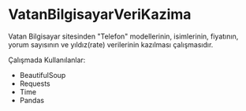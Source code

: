 # VatanBilgisayarVeriKazima
Vatan Bilgisayar sitesinden "Telefon" modellerinin, isimlerinin, fiyatının, yorum sayısının ve yıldız(rate) verilerinin kazılması çalışmasıdır. 

Çalışmada Kullanılanlar:

- BeautifulSoup
- Requests
- Time
- Pandas
